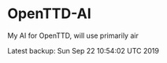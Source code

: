 # OpenTTD-AI
My AI for OpenTTD, will use primarily air

Latest backup: Sun Sep 22 10:54:02 UTC 2019
